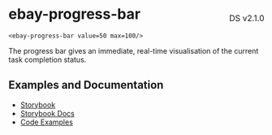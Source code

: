 <h1 style='display: flex; justify-content: space-between; align-items: center;'>
    <span>
        ebay-progress-bar
    </span>
    <span style='font-weight: normal; font-size: medium; margin-bottom: -15px;'>
        DS v2.1.0
    </span>
</h1>

```marko
<ebay-progress-bar value=50 max=100/>
```

The progress bar gives an immediate, real-time visualisation of the current task completion status.

## Examples and Documentation

- [Storybook](https://ebay.github.io/evo-web/ebayui-core/?path=/story/progress-ebay-progress-bar)
- [Storybook Docs](https://ebay.github.io/evo-web/ebayui-core/?path=/docs/progress-ebay-progress-bar)
- [Code Examples](https://github.com/eBay/evo-web/tree/main/packages/ebayui-core/src/components/ebay-progress-bar/examples)
